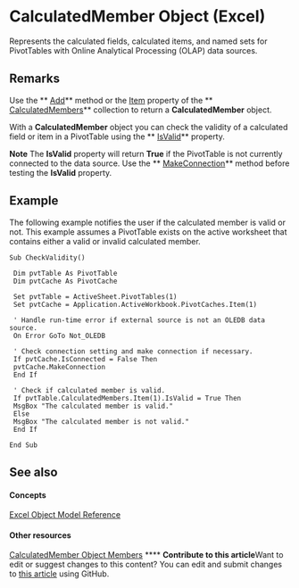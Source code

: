 
# CalculatedMember Object (Excel)

Represents the calculated fields, calculated items, and named sets for PivotTables with Online Analytical Processing (OLAP) data sources.


## Remarks

Use the  ** [Add](8c6591bb-3906-6682-4dc7-89ffc2ae74f3.md)** method or the [Item](82ba55c7-0c16-df11-ac32-40868f57d2e1.md) property of the ** [CalculatedMembers](3c664ac6-e2f8-f631-006d-6a16c380641e.md)** collection to return a **CalculatedMember** object.

With a  **CalculatedMember** object you can check the validity of a calculated field or item in a PivotTable using the ** [IsValid](9b0f78c6-3435-6539-aff0-165810668dde.md)** property.




**Note**   The **IsValid** property will return **True** if the PivotTable is not currently connected to the data source. Use the ** [MakeConnection](d0b29374-4d5a-7d9e-630a-500b505da1bd.md)** method before testing the **IsValid** property.


## Example

The following example notifies the user if the calculated member is valid or not. This example assumes a PivotTable exists on the active worksheet that contains either a valid or invalid calculated member.


```
Sub CheckValidity() 
 
 Dim pvtTable As PivotTable 
 Dim pvtCache As PivotCache 
 
 Set pvtTable = ActiveSheet.PivotTables(1) 
 Set pvtCache = Application.ActiveWorkbook.PivotCaches.Item(1) 
 
 ' Handle run-time error if external source is not an OLEDB data source. 
 On Error GoTo Not_OLEDB 
 
 ' Check connection setting and make connection if necessary. 
 If pvtCache.IsConnected = False Then 
 pvtCache.MakeConnection 
 End If 
 
 ' Check if calculated member is valid. 
 If pvtTable.CalculatedMembers.Item(1).IsValid = True Then 
 MsgBox "The calculated member is valid." 
 Else 
 MsgBox "The calculated member is not valid." 
 End If 
 
End Sub
```


## See also


#### Concepts


 [Excel Object Model Reference](11ea8598-8a20-92d5-f98b-0da04263bf2c.md)
#### Other resources


 [CalculatedMember Object Members](8457d4bb-06a6-5037-c7d1-dc3c73f5b6b5.md)
****   **Contribute to this article**Want to edit or suggest changes to this content? You can edit and submit changes to  [this article](https://github.com/jhershey00/VBA_Excel_Test/OpenXMLCon/articles/07a1f8df-107e-a5fd-3d15-dfc92916c4c6.md) using GitHub.

